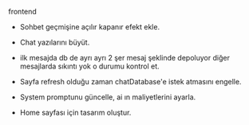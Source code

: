 frontend

- Sohbet geçmişine açılır kapanır efekt ekle.

- Chat yazılarını büyüt.

- ilk mesajda db de ayrı ayrı 2 şer mesaj şeklinde depoluyor diğer mesajlarda sıkıntı yok o durumu kontrol et.
- Sayfa refresh olduğu zaman chatDatabase'e istek atmasını engelle.

- System promptunu güncelle, ai ın maliyetlerini ayarla.

- Home sayfası için tasarım oluştur.
